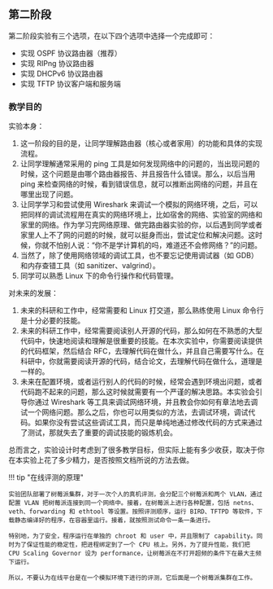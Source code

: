 ## 第二阶段

第二阶段实验有三个选项，在以下四个选项中选择一个完成即可：

- 实现 OSPF 协议路由器（推荐）
- 实现 RIPng 协议路由器
- 实现 DHCPv6 协议路由器
- 实现 TFTP 协议客户端和服务端

### 教学目的

实验本身：

1. 这一阶段的目的是，让同学理解路由器（核心或者家用）的功能和具体的实现流程。
2. 让同学理解通常采用的 ping 工具是如何发现网络中的问题的，当出现问题的时候，这个问题是由哪个路由器报告、并且报告什么错误。那么，以后当用 ping 来检查网络的时候，看到错误信息，就可以推断出网络的问题，并且在哪里出现了问题。
3. 让同学学习和尝试使用 Wireshark 来调试一个模拟的网络环境，之后，可以把同样的调试流程用在真实的网络环境上，比如宿舍的网络、实验室的网络和家里的网络。作为学习完网络原理、做完路由器实验的你，以后遇到同学或者家里人上不了网的问题的时候，就可以挺身而出，尝试定位和解决问题。这时候，你就不怕别人说：“你不是学计算机的吗，难道还不会修网络？”的问题。
4. 当然了，除了使用网络领域的调试工具，也不要忘记使用调试器（如 GDB）和内存查错工具（如 sanitizer、valgrind）。
5. 同学可以熟悉 Linux 下的命令行操作和代码管理。

对未来的发展：

1. 未来的科研和工作中，经常需要和 Linux 打交道，那么熟练使用 Linux 命令行是十分必要的技能。
2. 未来的科研工作中，经常需要阅读别人开源的代码，那么如何在不熟悉的大型代码中，快速地阅读和理解是很重要的技能。在本次实验中，你需要阅读提供的代码框架，然后结合 RFC，去理解代码在做什么，并且自己需要写什么。在科研中，你就需要阅读开源的代码，结合论文，去理解代码在做什么，道理是一样的。
3. 未来在配置环境，或者运行别人的代码的时候，经常会遇到环境出问题，或者代码跑不起来的问题，那么这时候就需要有一个严谨的解决思路。本实验会引导你通过 Wireshark 等工具来调试网络环境，并且教会你如何有章法地去调试一个网络问题。那么之后，你也可以用类似的方法，去调试环境，调试代码。如果你没有尝试这些调试工具，而只是单纯地通过修改代码的方式来通过了测试，那就失去了重要的调试技能的锻炼机会。

总而言之，实验设计时考虑到了很多教学目标，但实际上能有多少收获，取决于你在本实验上花了多少精力，是否按照文档所说的方法去做。

!!! tip "在线评测的原理"

    实验团队部署了树莓派集群，对于一次个人的真机评测，会分配三个树莓派和两个 VLAN，通过配置 VLAN 把树莓派连接到同一个网络中。接着，在树莓派上进行各种配置，包括 netns、veth、forwarding 和 ethtool 等设置。按照评测顺序，运行 BIRD、TFTPD 等软件，下载静态编译好的程序，在容器里运行。接着，就按照测试命令一条一条进行。

    特别地，为了安全，程序运行在单独的 chroot 和 user 中，并且限制了 capability。同时为了保证性能的稳定性，把进程绑定到了一个 CPU 核上。另外，为了提升性能，我们把 CPU Scaling Governor 设为 performance，让树莓派在不打开超频的条件下在最大主频下运行。

    所以，不要认为在线平台是在一个模拟环境下进行的评测，它后面是一个树莓派集群在工作。